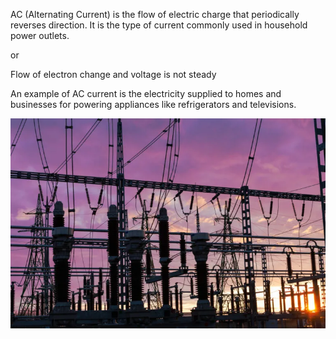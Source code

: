 AC (Alternating Current) is the flow of electric charge that periodically reverses direction. It is the type of current commonly used in household power outlets. 

or 

Flow of electron change and voltage is not steady

An example of AC current is the electricity supplied to homes and businesses for powering appliances like refrigerators and televisions.

![alt text](Images/imagehj.png)

